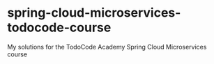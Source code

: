 # spring-cloud-microservices-todocode-course
My solutions for the TodoCode Academy Spring Cloud Microservices course
